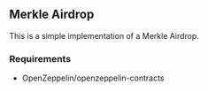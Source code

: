 ## Merkle Airdrop

This is a simple implementation of a Merkle Airdrop.

### Requirements

- OpenZeppelin/openzeppelin-contracts
